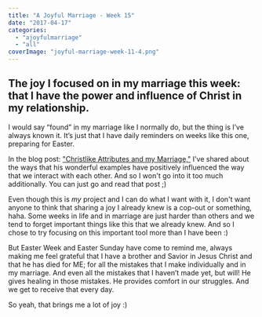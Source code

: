 ```yaml
---
title: "A Joyful Marriage - Week 15"
date: "2017-04-17"
categories: 
  - "ajoyfulmarriage"
  - "all"
coverImage: "joyful-marriage-week-11-4.png"
---
```


## The joy I focused on in my marriage this week: that I have the power and influence of Christ in my relationship.

I would say “found” in my marriage like I normally do, but the thing is I’ve always known it. It’s just that I have daily reminders on weeks like this one, preparing for Easter.

In the blog post: ["Christlike Attributes and my Marriage,"](https://freshlymarried.com/christlike-attributes-and-my-marriage/) I've shared about the ways that his wonderful examples have positively influenced the way that we interact with each other. And so I won't go into it too much additionally. You can just go and read that post ;)

Even though this is _my_ project and I can do what I want with it, I don't want anyone to think that sharing a joy I already knew is a cop-out or something, haha. Some weeks in life and in marriage are just harder than others and we tend to forget important things like this that we already knew. And so I chose to try focusing on this important tool more than I have been :)

But Easter Week and Easter Sunday have come to remind me, always making me feel grateful that I have a brother and Savior in Jesus Christ and that he has died for ME; for all the mistakes that I make individually and in my marriage. And even all the mistakes that I haven’t made yet, but will! He gives healing in those mistakes. He provides comfort in our struggles. And we get to receive that every day.

So yeah, that brings me a lot of joy :)
